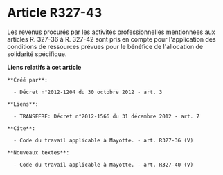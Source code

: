 # Article R327-43

Les revenus procurés par les activités professionnelles mentionnées aux articles R. 327-36 à R. 327-42 sont pris en compte
pour l'application des conditions de ressources prévues pour le bénéfice de l'allocation de solidarité spécifique.

**Liens relatifs à cet article**

	**Créé par**:

	  - Décret n°2012-1204 du 30 octobre 2012 - art. 3

	**Liens**:

	  - TRANSFERE: Décret n°2012-1566 du 31 décembre 2012 - art. 7

	**Cite**:

	  - Code du travail applicable à Mayotte. - art. R327-36 (V)

	**Nouveaux textes**:

	  - Code du travail applicable à Mayotte. - art. R327-40 (V)
